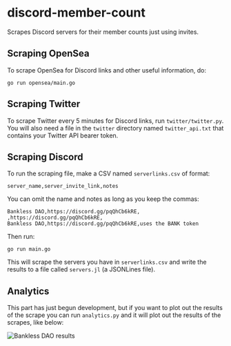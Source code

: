 # discord-member-count
Scrapes Discord servers for their member counts just using invites.

## Scraping OpenSea

To scrape OpenSea for Discord links and other useful information, do:

`go run opensea/main.go`

## Scraping Twitter

To scrape Twitter every 5 minutes for Discord links, run `twitter/twitter.py`. You will also need a file in the `twitter` directory named `twitter_api.txt` that contains your Twitter API bearer token.

## Scraping Discord

To run the scraping file, make a CSV named `serverlinks.csv` of format:

`server_name,server_invite_link,notes`

You can omit the name and notes as long as you keep the commas:

```
Bankless DAO,https://discord.gg/pqQhCb6kRE,
,https://discord.gg/pqQhCb6kRE,
Bankless DAO,https://discord.gg/pqQhCb6kRE,uses the BANK token
```
Then run:

`go run main.go`

This will scrape the servers you have in `serverlinks.csv` and write the results to a file called `servers.jl` (a JSONLines file).

## Analytics

This part has just begun development, but if you want to plot out the results of the scrape you can run `analytics.py` and it will plot out the results of the scrapes, like below: 

![Bankless DAO results](https://i.imgur.com/9oTpPLF.png)
